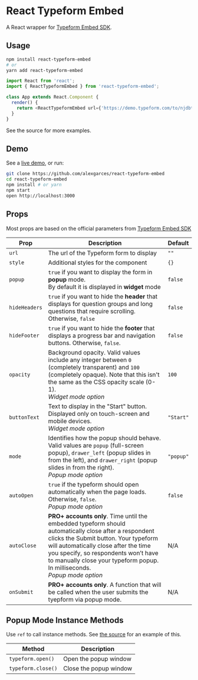 # React Typeform Embed

A React wrapper for [Typeform Embed SDK](https://developer.typeform.com/embed/).

## Usage

```bash
npm install react-typeform-embed
# or
yarn add react-typeform-embed
```

```js
import React from 'react';
import { ReactTypeformEmbed } from 'react-typeform-embed';

class App extends React.Component {
  render() {
    return <ReactTypeformEmbed url={'https://demo.typeform.com/to/njdbt5'}/>
  }
}
```

See the source for more examples.

## Demo

See a [live demo](https://alexgarces.github.io/react-typeform-embed/), or run:

```bash
git clone https://github.com/alexgarces/react-typeform-embed
cd react-typeform-embed
npm install # or yarn
npm start
open http://localhost:3000
```

## Props

Most props are based on the official parameters from [Typeform Embed SDK](https://developer.typeform.com/embed/)

Prop | Description | Default
---- | ----------- | -------
`url` | The url of the Typeform form to display | `""`
`style` | Additional styles for the component | `{}`
`popup` | `true` if you want to display the form in **popup** mode.<br />By default it is displayed in **widget** mode | `false`
`hideHeaders` | `true` if you want to hide the **header** that displays for question groups and long questions that require scrolling. Otherwise, `false` | `false`
`hideFooter` | `true` if you want to hide the **footer** that displays a progress bar and navigation buttons. Otherwise, `false`. | `false`
`opacity` | Background opacity. Valid values include any integer between `0` (completely transparent) and `100` (completely opaque). Note that this isn't the same as the CSS opacity scale (0-1).<br />*Widget mode option* | `100`
`buttonText` | Text to display in the "Start" button. Displayed only on touch-screen and mobile devices.<br />*Widget mode option* | `"Start"`
`mode` | Identifies how the popup should behave. Valid values are `popup` (full-screen popup), `drawer_left` (popup slides in from the left), and `drawer_right` (popup slides in from the right).<br />*Popup mode option* | `"popup"`
`autoOpen` | `true` if the typeform should open automatically when the page loads. Otherwise, `false`.<br />*Popup mode option* | `false`
`autoClose` | **PRO+ accounts only**. Time until the embedded typeform should automatically close after a respondent clicks the Submit button. Your typeform will automatically close after the time you specify, so respondents won’t have to manually close your typeform popup. In milliseconds.<br />*Popup mode option* | N/A
`onSubmit` | **PRO+ accounts only**. A function that will be called when the user submits the tyepform via popup mode. | N/A

## Popup Mode Instance Methods

Use `ref` to call instance methods. See [the source](https://github.com/alexgarces/react-typeform-embed/blob/master/src/examples/ExamplePopup.js) for an example of this.

Method | Description
---- | -----------
`typeform.open()` | Open the popup window
`typeform.close()` | Close the popup window

